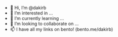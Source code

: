 - 👋 Hi, I’m @dakirb
- 👀 I’m interested in ...
- 🌱 I’m currently learning ...
- 💞️ I’m looking to collaborate on ...
- 📫 I have all my links on bento! (bento.me/dakirb)

<!---
dakirb/dakirb is a ✨ special ✨ repository because its `README.md` (this file) appears on your GitHub profile.
You can click the Preview link to take a look at your changes.
--->
